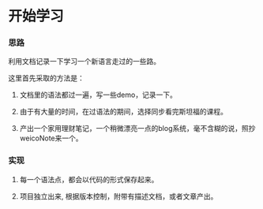 # 开始学习

### 思路

利用文档记录一下学习一个新语言走过的一些路。

这里首先采取的方法是：

1. 文档里的语法都过一遍，写一些demo，记录一下。

2. 由于有大量的时间，在过语法的期间，选择同步看完斯坦福的课程。

3. 产出一个家用理财笔记，一个稍微漂亮一点的blog系统，毫不含糊的说，照抄weicoNote来一个。

### 实现

1. 每一个语法点，都会以代码的形式保存起来。

2. 项目独立出来, 根据版本控制，附带有描述文档，或者文章产出。
